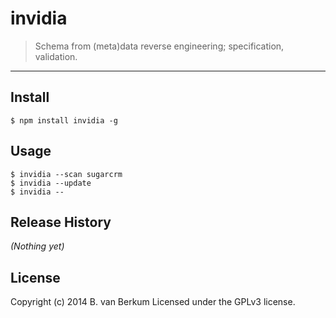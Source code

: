 # invidia

> Schema from (meta)data reverse engineering; specification, validation.

---

## Install

```
$ npm install invidia -g
```

## Usage

```
$ invidia --scan sugarcrm
$ invidia --update
$ invidia --
```

## Release History
_(Nothing yet)_

## License
Copyright (c) 2014 B. van Berkum
Licensed under the GPLv3 license.

